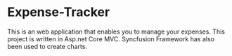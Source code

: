 # Expense-Tracker
This is an web application that enables you to manage your expenses. This project is written in Asp.net Core MVC. Syncfusion Framework has also been used to create charts. 

